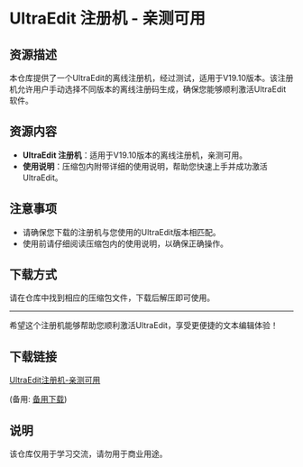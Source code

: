# UltraEdit 注册机 - 亲测可用

## 资源描述

本仓库提供了一个UltraEdit的离线注册机，经过测试，适用于V19.10版本。该注册机允许用户手动选择不同版本的离线注册码生成，确保您能够顺利激活UltraEdit软件。

## 资源内容

- **UltraEdit 注册机**：适用于V19.10版本的离线注册机，亲测可用。
- **使用说明**：压缩包内附带详细的使用说明，帮助您快速上手并成功激活UltraEdit。

## 注意事项

- 请确保您下载的注册机与您使用的UltraEdit版本相匹配。
- 使用前请仔细阅读压缩包内的使用说明，以确保正确操作。

## 下载方式

请在仓库中找到相应的压缩包文件，下载后解压即可使用。

---

希望这个注册机能够帮助您顺利激活UltraEdit，享受更便捷的文本编辑体验！

## 下载链接
[UltraEdit注册机-亲测可用](https://pan.quark.cn/s/8530bfbeab74) 

(备用: [备用下载](https://pan.baidu.com/s/1MxnvvlS5uh-slb67aGDfxQ?pwd=1234))

## 说明

该仓库仅用于学习交流，请勿用于商业用途。
